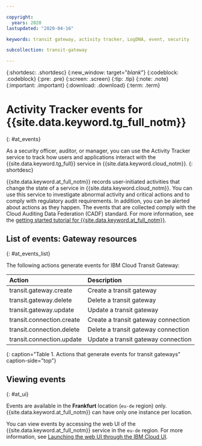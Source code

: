 ```yaml
---

copyright:
  years: 2020
lastupdated: "2020-04-16"

keywords: transit gateway, activity tracker, LogDNA, event, security

subcollection: transit-gateway

---
```


{:shortdesc: .shortdesc}
{:new_window: target="_blank_"}
{:codeblock: .codeblock}
{:pre: .pre}
{:screen: .screen}
{:tip: .tip}
{:note: .note}
{:important: .important}
{:download: .download}
{:term: .term}

# Activity Tracker events for {{site.data.keyword.tg_full_notm}}
{: #at_events}

As a security officer, auditor, or manager, you can use the Activity Tracker service to track how users and applications interact with the {{site.data.keyword.tg_full}} service in {{site.data.keyword.cloud_notm}}.
{: shortdesc}

{{site.data.keyword.at_full_notm}} records user-initiated activities that change the state of a service in {{site.data.keyword.cloud_notm}}. You can use this service to investigate abnormal activity and critical actions and to comply with regulatory audit requirements. In addition, you can be alerted about actions as they happen. The events that are collected comply with the Cloud Auditing Data Federation (CADF) standard. For more information, see the [getting started tutorial for {{site.data.keyword.at_full_notm}}](/docs/Activity-Tracker-with-LogDNA?topic=Activity-Tracker-with-LogDNA-getting-started#getting-started).

## List of events: Gateway resources
{: #at_events_list}

The following actions generate events for IBM Cloud Transit Gateway:

| Action             | Description      |
|:-------------------|:-----------------|
| transit.gateway.create | Create a transit gateway     |
| transit.gateway.delete | Delete a transit gateway     |
| transit.gateway.update | Update a transit gateway     |
| transit.connection.create | Create a transit gateway connection   |
| transit.connection.delete | Delete a transit gateway connection   |
| transit.connection.update | Update a transit gateway connection   |
{: caption="Table 1. Actions that generate events for transit gateways" caption-side="top"}

## Viewing events
{: #at_ui}

Events are available in the **Frankfurt** location (`eu-de` region) only. {{site.data.keyword.at_full_notm}} can have only one instance per location.

You can view events by accessing the web UI of the {{site.data.keyword.at_full_notm}} service in the `eu-de` region. For more information, see [Launching the web UI through the IBM Cloud UI](/docs/Activity-Tracker-with-LogDNA?topic=Activity-Tracker-with-LogDNA-launch#launch_step2).
